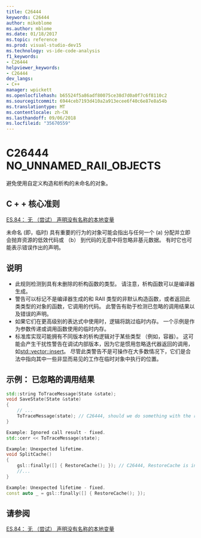 ```yaml
---
title: C26444
keywords: C26444
author: mikeblome
ms.author: mblome
ms.date: 01/18/2017
ms.topic: reference
ms.prod: visual-studio-dev15
ms.technology: vs-ide-code-analysis
f1_keywords:
- C26444
helpviewer_keywords:
- C26444
dev_langs:
- C++
manager: wpickett
ms.openlocfilehash: b65524f5a86adf80075ce38d7d0a0f7c6f8110c2
ms.sourcegitcommit: 6944ceb7193d410a2a913ecee6f40c6e87e8a54b
ms.translationtype: MT
ms.contentlocale: zh-CN
ms.lasthandoff: 09/06/2018
ms.locfileid: "35670559"
---
```

# <a name="c26444-nounnamedraiiobjects"></a>C26444 NO_UNNAMED_RAII_OBJECTS

避免使用自定义构造和析构的未命名的对象。

## <a name="c-core-guidelines"></a>C + + 核心准则

[ES.84： 无 （尝试） 声明没有名称的本地变量](https://github.com/isocpp/CppCoreGuidelines/blob/master/CppCoreGuidelines.md)

未命名 (即，临时) 具有重要的行为的对象可能会指出与任何一个 (a) 分配并立即会抛弃资源的低效代码或 （b） 到代码的无意中将忽略非基元数据。 有时它也可能表示错误作出的声明。

## <a name="notes"></a>说明

- 此规则检测到具有未删除的析构函数的类型。 请注意，析构函数可以是编译器生成。
- 警告可以标记不是编译器生成的和 RAII 类型的非默认构造函数，或者返回此类类型的对象的函数，它调用的代码。 此警告有助于检测已忽略的调用结果以及错误的声明。
- 如果它们在更高级别的表达式中使用时，逻辑将跳过临时内存。 一个示例是作为参数传递或调用函数使用的临时内存。
- 标准库实现可能拥有不同版本的析构逻辑对于某些类型 （例如，容器）。 这可能会产生干扰性警告在调试内部版本，因为它是惯用忽略迭代器返回的调用，如[std::vector::insert](/cpp/standard-library/vector-class#insert)。 尽管此类警告不是可操作在大多数情况下，它们是合法中指向其中一些非显而易见的工作在临时对象中执行的位置。

## <a name="example-ignored-call-result"></a>示例： 已忽略的调用结果

```cpp
std::string ToTraceMessage(State &state);
void SaveState(State &state)
{
    // ...
    ToTraceMessage(state); // C26444, should we do something with the result of this call?
}

Example: Ignored call result - fixed.
std::cerr << ToTraceMessage(state);

Example: Unexpected lifetime.
void SplitCache()
{
    gsl::finally([] { RestoreCache(); }); // C26444, RestoreCache is invoked immediately!
    //...
}

Example: Unexpected lifetime - fixed.
const auto _ = gsl::finally([] { RestoreCache(); });
```

## <a name="see-also"></a>请参阅

[ES.84： 无 （尝试） 声明没有名称的本地变量](https://github.com/isocpp/CppCoreGuidelines/blob/master/CppCoreGuidelines.md)

